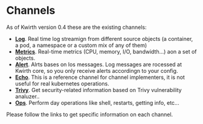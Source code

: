 # Channels
As of Kwirth version 0.4 these are the existing channels:

  - **[Log](./channels/log)**. Real time log streamign from different source objects (a container, a pod, a namespace or a custom mix of any of them)
  - **[Metrics](./channels/metrics)**. Real-time metrics (CPU, memory, I/O, bandwidth...) aon a set of objects.
  - **[Alert](./channels/alert)**. Alrts bases on los messages. Log messages are rocessed at Kwirth core, so you only receive alerts accordingn to your config.
  - **[Echo](./channels/echo)**. This is a reference channel for channel implementers, it is not useful for real kubernetes operations.
  - **[Trivy](./channels/trivy)**. Get security-related information based on Trivy vulnerability analuzer..
  - **[Ops](./channels/ops)**. Perform day operations like shell, restarts, getting info, etc...

Please follow the links to get specific information on each channel.
